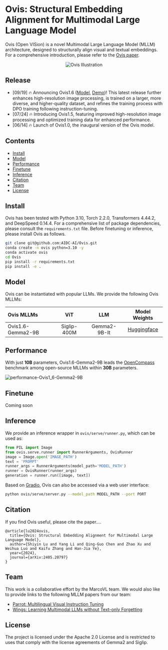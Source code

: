 # Ovis: Structural Embedding Alignment for Multimodal Large Language Model

Ovis (Open VISion) is a novel Multimodal Large Language Model (MLLM) architecture, designed to structurally align visual and textual embeddings. For a comprehensive introduction, please refer to the [Ovis paper](https://arxiv.org/abs/2405.20797).

<div style="text-align: center;">
  <img style="max-width: 100%;" src="docs/ovis-illustration.png" alt="Ovis Illustration"/>
</div>

## Release
- [09/19] 🔥 Announcing Ovis1.6 ([Model](https://huggingface.co/AIDC-AI/Ovis1.6-Gemma2-9B), [Demo](https://huggingface.co/spaces/AIDC-AI/Ovis1.6-Gemma2-9B))! This latest release further enhances high-resolution image processing, is trained on a larger, more diverse, and higher-quality dataset, and refines the training process with DPO training following instruction-tuning.
- [07/24] 🔥 Introducing Ovis1.5, featuring improved high-resolution image processing and optimized training data for enhanced performance.
- [06/14] 🔥 Launch of Ovis1.0, the inaugural version of the Ovis model.

## Contents
- [Install](#install)
- [Model](#model)
- [Performance](#performance)
- [Finetune](#finetune)
- [Inference](#inference)
- [Citation](#citation)
- [Team](#team)
- [License](#license)

## Install
Ovis has been tested with Python 3.10, Torch 2.2.0, Transformers 4.44.2, and DeepSpeed 0.14.4. For a comprehensive list of package dependencies, please consult the `requirements.txt` file. Before finetuning or inference, please install Ovis as follows.
```bash
git clone git@github.com:AIDC-AI/Ovis.git
conda create -n ovis python=3.10 -y
conda activate ovis
cd Ovis
pip install -r requirements.txt
pip install -e .
```

## Model
Ovis can be instantiated with popular LLMs. We provide the following Ovis MLLMs:

| Ovis MLLMs        | ViT         | LLM                |                          Model Weights                          |
|:------------------|:-----------:|:------------------:|:---------------------------------------------------------------:|
| Ovis1.6-Gemma2-9B | Siglip-400M | Gemma2-9B-It       | [Huggingface](https://huggingface.co/AIDC-AI/Ovis1.6-Gemma2-9B) |

## Performance
With just **10B** parameters, Ovis1.6-Gemma2-9B leads the [OpenCompass](https://github.com/open-compass/VLMEvalKit) benchmark among open-source MLLMs within **30B** parameters.

![performance-Ovis1_6-Gemma2-9B](docs/performance/Ovis1_6-Gemma2-9B.png)

## Finetune
Coming soon

## Inference
We provide an inference wrapper in `ovis/serve/runner.py`, which can be used as:
```python
from PIL import Image
from ovis.serve.runner import RunnerArguments, OvisRunner
image = Image.open('IMAGE_PATH')
text = 'PROMPT'
runner_args = RunnerArguments(model_path='MODEL_PATH')
runner = OvisRunner(runner_args)
generation = runner.run([image, text])
```
Based on [Gradio](https://github.com/gradio-app/gradio), Ovis can also be accessed via a web user interface:
```bash
python ovis/serve/server.py --model_path MODEL_PATH --port PORT
```

## Citation
If you find Ovis useful, please cite the paper....
```
@article{lu2024ovis,
  title={Ovis: Structural Embedding Alignment for Multimodal Large Language Model}, 
  author={Shiyin Lu and Yang Li and Qing-Guo Chen and Zhao Xu and Weihua Luo and Kaifu Zhang and Han-Jia Ye},
  year={2024},
  journal={arXiv:2405.20797}
}
```

## Team
This work is a collaborative effort by the MarcoVL team. We would also like to provide links to the following MLLM papers from our team:
- [Parrot: Multilingual Visual Instruction Tuning](https://arxiv.org/abs/2406.02539)
- [Wings: Learning Multimodal LLMs without Text-only Forgetting](https://arxiv.org/abs/2406.03496)

## License
The project is licensed under the Apache 2.0 License and is restricted to uses that comply with the license agreements of Gemma2 and Siglip.
